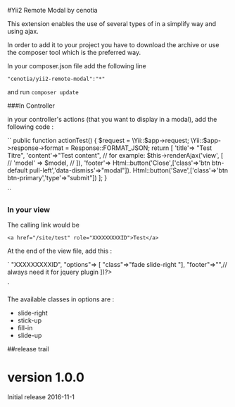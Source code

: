 #Yii2 Remote Modal
by cenotia

This extension enables the use of several types of in a simplify way and using ajax.

In order to add it to your project you have to download the archive or use the composer tool which is the preferred way.

In your composer.json file add the following line

``"cenotia/yii2-remote-modal":"*"``

and run `composer update`

###In Controller

in your controller's actions (that you want to display in a modal), add the following code :

``
public function actionTest() 
{
	$request = \Yii::$app->request;
	\Yii::$app->response->format = Response::FORMAT_JSON;
	return [
		'title'=> "Test Titre",
		'content'=>"Test content", // for example: $this->renderAjax('view', [
				                   //     'model' => $model,
				                   //  ]),
		'footer'=> Html::button('Close',['class'=>'btn btn-default pull-left','data-dismiss'=>"modal"]).
		Html::button('Save',['class'=>'btn btn-primary','type'=>"submit"])
];
}

``

### In your view

The calling link would be

``<a href="/site/test" role="XXXXXXXXXID">Test</a>``

At the end of the view file, add this :

`
	<?php RemoteModal::begin([
			"id"=>"XXXXXXXXXID",
			"options"=> [ "class"=>"fade slide-right "],
			"footer"=>"",// always need it for jquery plugin
			])?>
	<?php RemoteModal::end(); ?>

`

The available classes in options are :

* slide-right
* stick-up
* fill-in
* slide-up



##release trail

version 1.0.0
=============
Initial release 2016-11-1


